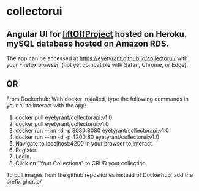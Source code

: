 # collectorui

## Angular UI for [liftOffProject](https://github.com/EyeTyrant/liftOffProject) hosted on Heroku. mySQL database hosted on Amazon RDS.

The app can be accessed at https://eyetyrant.github.io/collectorui/ with your Firefox browser,
(not yet compatible with Safari, Chrome, or Edge).
## OR
From Dockerhub:
With docker installed, type the following commands in your cli to interact with the app:

1. docker pull eyetyrant/collectorapi:v1.0
2. docker pull eyetyrant/collectorui:v1.0
3. docker run  --rm -d -p 8080:8080 eyetyrant/collectorapi:v1.0
4. docker run --rm -d -p 4200:80 eyetyrant/collectorui:v1.0
5. Navigate to localhost:4200 in your browser to interact.
6. Register.
7. Login.
8. Click on "Your Collections" to CRUD your collection.

To pull images from the github repositories instead of Dockerhub, add the prefix ghcr.io/ 
